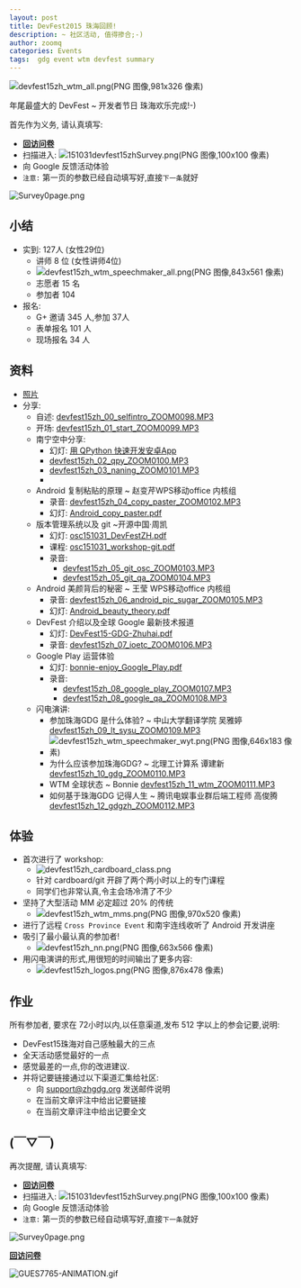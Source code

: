 ```yaml
---
layout: post
title: DevFest2015 珠海回顾!
description: ~ 社区活动, 值得掺合;-)
author: zoomq
categories: Events
tags:  gdg event wtm devfest summary
---
```




![devfest15zh_wtm_all.png(PNG 图像,981x326 像素)](http://0.zoomquiet.top/ZHGDG/2015/151031-devfest/foto/devfest15zh_wtm_all.png?imageView2/2/w/420)


年尾最盛大的 DevFest ~ 开发者节日 珠海欢乐完成!-)

<!--more-->
 

首先作为义务, 请认真填写:

- **[回访问卷](http://t.cn/RUxZldw)**
- 扫描进入: ![151031devfest15zhSurvey.png(PNG 图像,100x100 像素)](http://0.zoomquiet.top/ZHGDG/2015/151031-devfest/151031devfest15zhSurvey.png?imageView2/2/w/120)
- 向 Google 反馈活动体验
- `注意:` 第一页的参数已经自动填写好,直接`下一条`就好

![Survey0page.png](http://0.zoomquiet.top/ZHGDG/2015/151031-devfest/Survey0page.png?imageView2/2/w/360)


## 小结

- 实到: 127人 (女性29位)
    + 讲师 8 位 (女性讲师4位)
    + ![devfest15zh_wtm_speechmaker_all.png(PNG 图像,843x561 像素)](http://0.zoomquiet.top/ZHGDG/2015/151031-devfest/foto/devfest15zh_wtm_speechmaker_all.png?imageView2/2/w/240)
    + 志愿者 15 名
    + 参加者 104
- 报名: 
    + G+ 邀请 345 人,参加 37人
    + 表单报名 101 人
    + 现场报名 34 人

## 资料

- [照片](https://plus.google.com/events/gallery/cm4ob4gfuoqgujjeh563btcj1t8)
- 分享:
    + 自述: [devfest15zh_00_selfintro_ZOOM0098.MP3](http://0.zoomquiet.top/ZHGDG/2015/151031-devfest/devfest15zh_00_selfintro_ZOOM0098.MP3)
    + 开场: [devfest15zh_01_start_ZOOM0099.MP3](http://0.zoomquiet.top/ZHGDG/2015/151031-devfest/devfest15zh_01_start_ZOOM0099.MP3)
    + 南宁空中分享:
        * 幻灯: [用 QPython 快速开发安卓App](http://quseit.com:10001/#/4)
        * [devfest15zh_02_qpy_ZOOM0100.MP3](http://0.zoomquiet.top/ZHGDG/2015/151031-devfest/devfest15zh_02_qpy_ZOOM0100.MP3)
        * [devfest15zh_03_naning_ZOOM0101.MP3](http://0.zoomquiet.top/ZHGDG/2015/151031-devfest/devfest15zh_03_naning_ZOOM0101.MP3)
        * 
    + Android 复制粘贴的原理  ~ 赵变芹WPS移动office 内核组
        * 录音: [devfest15zh_04_copy_paster_ZOOM0102.MP3](http://0.zoomquiet.top/ZHGDG/2015/151031-devfest/devfest15zh_04_copy_paster_ZOOM0102.MP3)
        * 幻灯: [Android_copy_paster.pdf](http://0.zoomquiet.top/ZHGDG/2015/151031-devfest/slides/Android_copy_paster.pdf)
    + 版本管理系统以及 git ~开源中国·周凯
        * 幻灯: [osc151031_DevFestZH.pdf](http://0.zoomquiet.top/ZHGDG/2015/151031-devfest/slides/osc151031_DevFestZH.pdf)
        * 课程: [osc151031_workshop-git.pdf](http://0.zoomquiet.top/ZHGDG/2015/151031-devfest/slides/osc151031_workshop-git.pdf)
        * 录音:
            - [devfest15zh_05_git_osc_ZOOM0103.MP3](http://0.zoomquiet.top/ZHGDG/2015/151031-devfest/devfest15zh_05_git_osc_ZOOM0103.MP3)
            - [devfest15zh_05_git_qa_ZOOM0104.MP3](http://0.zoomquiet.top/ZHGDG/2015/151031-devfest/devfest15zh_05_git_qa_ZOOM0104.MP3)
    + Android 美颜背后的秘密  ~ 王莹 WPS移动office 内核组
        * 录音: [devfest15zh_06_android_pic_sugar_ZOOM0105.MP3](http://0.zoomquiet.top/ZHGDG/2015/151031-devfest/devfest15zh_06_android_pic_sugar_ZOOM0105.MP3)
        * 幻灯: [Android_beauty_theory.pdf](http://0.zoomquiet.top/ZHGDG/2015/151031-devfest/slides/Android_beauty_theory.pdf)
    + DevFest 介绍以及全球 Google 最新技术报道
        * 幻灯: [DevFest15-GDG-Zhuhai.pdf](http://0.zoomquiet.top/ZHGDG/2015/151031-devfest/slides/DevFest15-GDG-Zhuhai.pdf)
        * 录音: [devfest15zh_07_ioetc_ZOOM0106.MP3](http://0.zoomquiet.top/ZHGDG/2015/151031-devfest/devfest15zh_07_ioetc_ZOOM0106.MP3)
    + Google Play 运营体验
        * 幻灯: [bonnie-enjoy_Google_Play.pdf](http://0.zoomquiet.top/ZHGDG/2015/151031-devfest/slides/bonnie-enjoy_Google_Play.pdf)
        * 录音:
            - [devfest15zh_08_google_play_ZOOM0107.MP3](http://0.zoomquiet.top/ZHGDG/2015/151031-devfest/devfest15zh_08_google_play_ZOOM0107.MP3)
            - [devfest15zh_08_google_qa_ZOOM0108.MP3](http://0.zoomquiet.top/ZHGDG/2015/151031-devfest/devfest15zh_08_google_qa_ZOOM0108.MP3)
    + 闪电演讲:
        * 参加珠海GDG 是什么体验? ~ 中山大学翻译学院 吴雅婷 [devfest15zh_09_lt_sysu_ZOOM0109.MP3](http://0.zoomquiet.top/ZHGDG/2015/151031-devfest/devfest15zh_09_lt_sysu_ZOOM0109.MP3)
        * ![devfest15zh_wtm_speechmaker_wyt.png(PNG 图像,646x183 像素)](http://0.zoomquiet.top/ZHGDG/2015/151031-devfest/foto/devfest15zh_wtm_speechmaker_wyt.png?imageView2/2/w/360)
        * 为什么应该参加珠海GDG? ~ 北理工计算系 谭建新 [devfest15zh_10_gdg_ZOOM0110.MP3](http://0.zoomquiet.top/ZHGDG/2015/151031-devfest/devfest15zh_10_gdg_ZOOM0110.MP3)
        * WTM 全球状态 ~ Bonnie [devfest15zh_11_wtm_ZOOM0111.MP3](http://0.zoomquiet.top/ZHGDG/2015/151031-devfest/devfest15zh_11_wtm_ZOOM0111.MP3)
        * 如何基于珠海GDG 记得人生 ~ 腾讯电娱事业群后端工程师 高俊腾 [devfest15zh_12_gdgzh_ZOOM0112.MP3](http://0.zoomquiet.top/ZHGDG/2015/151031-devfest/devfest15zh_12_gdgzh_ZOOM0112.MP3)

## 体验


- 首次进行了 workshop:
    + ![devfest15zh_cardboard_class.png](http://0.zoomquiet.top/ZHGDG/2015/151031-devfest/foto/devfest15zh_cardboard_class.png?imageView2/2/w/420)
    + 针对 cardboard/git 开辟了两个两小时以上的专门课程
    + 同学们也非常认真,令主会场冷清了不少
- 坚持了大型活动 MM 必定超过 20% 的传统
    + ![devfest15zh_wtm_mms.png(PNG 图像,970x520 像素)](http://0.zoomquiet.top/ZHGDG/2015/151031-devfest/foto/devfest15zh_wtm_mms.png?imageView2/2/w/360)
- 进行了远程 `Cross Province Event` 和南宇连线收听了 Android 开发讲座
- 吸引了最小最认真的参加者!
    + ![devfest15zh_nn.png(PNG 图像,663x566 像素)](http://0.zoomquiet.top/ZHGDG/2015/151031-devfest/foto/devfest15zh_nn.png?imageView2/2/w/150)
- 用闪电演讲的形式,用很短的时间输出了更多内容:
    + ![devfest15zh_logos.png(PNG 图像,876x478 像素)](http://0.zoomquiet.top/ZHGDG/2015/151031-devfest/foto/devfest15zh_logos.png?imageView2/2/w/360)


## 作业

所有参加者, 要求在 72小时以内,以任意渠道,发布 512 字以上的参会记要,说明:

- DevFest15珠海对自己感触最大的三点
- 全天活动感觉最好的一点
- 感觉最差的一点,你的改进建议.
- 并将记要链接通过以下渠道汇集给社区:
    + 向 support@zhgdg.org 发送邮件说明
    + 在当前文章评注中给出记要链接
    + 在当前文章评注中给出记要全文


## (￣▽￣)

再次提醒, 请认真填写:

- **[回访问卷](http://t.cn/RUxZldw)**
- 扫描进入: ![151031devfest15zhSurvey.png(PNG 图像,100x100 像素)](http://0.zoomquiet.top/ZHGDG/2015/151031-devfest/151031devfest15zhSurvey.png?imageView2/2/w/120)
- 向 Google 反馈活动体验
- `注意:` 第一页的参数已经自动填写好,直接`下一条`就好

![Survey0page.png](http://0.zoomquiet.top/ZHGDG/2015/151031-devfest/Survey0page.png?imageView2/2/w/360)


**[回访问卷](https://www.gdgdocs.org/forms/d/13Bs4pC88mp2_EYUmOm2rhAGEhp7tVuwRKG_u3nR2YuM/viewform?entry.381167392=/events/4579718621298688/&entry.1664953236=Chinese)**


![GUES7765-ANIMATION.gif](http://0.zoomquiet.top/ZHGDG/2015/151031-devfest/GUES7765-ANIMATION.gif)

